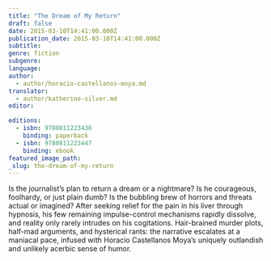 ```yaml
---
title: "The Dream of My Return"
draft: false
date: 2015-03-10T14:41:00.000Z
publication_date: 2015-03-10T14:41:00.000Z
subtitle:
genre: fiction
subgenre:
language:
author:
  - author/horacio-castellanos-moya.md
translator:
  - author/katherine-silver.md
editor:

editions:
  - isbn: 9780811223430
    binding: paperback
  - isbn: 9780811223447
    binding: ebook
featured_image_path:
_slug: the-dream-of-my-return
---
```


Is the journalist’s plan to return a dream or a nightmare? Is he courageous, foolhardy, or just plain dumb? Is the bubbling brew of horrors and threats actual or imagined? After seeking relief for the pain in his liver through hypnosis, his few remaining impulse-control mechanisms rapidly dissolve, and reality only rarely intrudes on his cogitations. Hair-brained murder plots, half-mad arguments, and hysterical rants: the narrative escalates at a maniacal pace, infused with Horacio Castellanos Moya’s uniquely outlandish and unlikely acerbic sense of humor.

